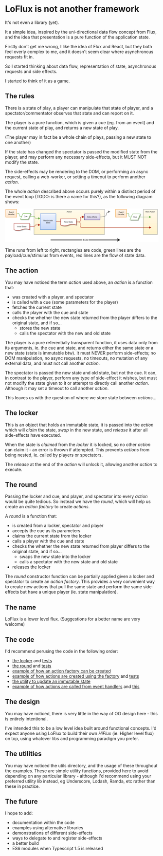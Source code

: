 # LoFlux is not another framework

It's not even a library (yet).

It a simple idea, inspired by the uni-directional data flow concept from Flux, and the idea that presentation is a pure
function of the application state.

Firstly don't get me wrong, I like the idea of Flux and React, but they both feel overly complex to me, and it doesn't
seem clear where asynchronous requests fit in.

So I started thinking about data flow, representation of state, asynchronous requests and side effects.

I started to think of it as a game.

## The rules

There is a state of play, a player can manipulate that state of player, and a spectator/commentator observes that state
and can report on it.

The player is a pure function, which is given a cue (eg. from an event) and the current state of play, and returns a
new state of play.

(The player may in fact be a whole chain of plays, passing a new state to one another)

If the state has changed the spectator is passed the modified state from the player, and may perform any necessary
side-effects, but it MUST NOT modify the state.

The side-effects may be rendering to the DOM, or performing an async request, calling a web-worker, or setting a timeout
to perform another *action*.

The whole *action* described above occurs purely within a distinct period of the event loop (TODO: is there a name for this?),
as the following diagram shows:

![LoFlux data flow](loflux-data-flow.png)

Time runs from left to right, rectangles are code, green lines are the payload/cue/stimulus from events, red lines are
the flow of state data.

## The action

You may have noticed the term *action* used above, an *action* is a function that:

* was created with a player, and spectator
* is called with a cue (some parameters for the player)
* fetches the current state
* calls the player with the cue and state
* checks the whether the new state returned from the player differs to the original state, and if so...
    * stores the new state
    * calls the spectator with the new and old state

The player is a pure referentially transparent function, it uses data only from its arguments, ie. the cue and state,
and returns either the same state or a new state (state is immutable btw). It must NEVER perform side-effects;
no DOM manipulation, no async requests, no timeouts, no mutation of any external data, and must not call another *action*.

The spectator is passed the new state and old state, but not the cue. It can, in contrast to the player, perform any
type of side-effect it wishes, but must not modify the state given to it or attempt to directly call another *action*.
Although it may set a timeout to call another *action*.

This leaves us with the question of where we store state between *actions*...

## The locker

This is an object that holds an immutable state, it is passed into the *action* which will *claim* the state, *swap* in
the new state, and *release* it after all side-effects have executed.

When the state is *claimed* from the *locker* it is locked, so no other *action* can claim it - an error is thrown if
attempted. This prevents *actions* from being nested, ie. called by players or spectators.

The *release* at the end of the *action* will unlock it, allowing another *action* to execute.

## The round

Passing the locker and cue, and player, and spectator into every *action* would be quite tedious. So instead we have
the *round*, which will help us create an *action factory* to create *actions*.

A *round* is a function that:

* is created from a locker, spectator and player
* accepts the cue as its parameters
* claims the current state from the locker
* calls a player with the cue and state
* checks the whether the new state returned from player differs to the original state, and if so...
    * swaps the new state into the locker
    * calls a spectator with the new state and old state
* releases the locker

The *round* constructor function can be partially applied given a locker and spectator to create an *action factory*.
This provides a very convenient way to create new actions that pull the same state and perform the same side-effects
but have a unique player (ie. state manipulation).

## The name

LoFlux is a lower level flux. (Suggestions for a better name are very welcome)

## The code

I'd recommend perusing the code in the following order:

* [the locker](loflux/src/locker.ts) and [tests](loflux/test/locker.ts)
* [the round](loflux/src/round.ts) and [tests](loflux/test/round.ts)
* [example of how an action factory can be created](examples/react/src/init.ts)
* [example of how actions are created using the factory](examples/react/src/actions.ts) and [tests](examples/react/test/actions.ts)
* [the utility to update an immutable state](utils/src/update.ts)
* [example of how actions are called from event handlers](examples/react/src/app.jsx) and [this](examples/react/src/todoItem.jsx)

## The design

You may have noticed, there is very little in the way of OO design here - this is entirely intentional.

I've intended this to be a low level idea built around functional concepts. I'd expect anyone using LoFlux to
build their own *HiFlux* (ie. Higher level flux) on top, using whatever libs and programming paradigm you prefer.

## The utilities

You may have noticed the utils directory, and the usage of these throughout the examples. These are simple utility
functions, provided here to avoid depending on any particular library - although I'd recommend using your preferred
utility lib instead, eg Underscore, Lodash, Ramda, etc rather than these in practice.

## The future

I hope to add:

* documentation within the code
* examples using alternative libraries
* demonstrations of different side-effects
* ways to delegate to and register side-effects
* a better build
* ES6 modules when Typescript 1.5 is released
